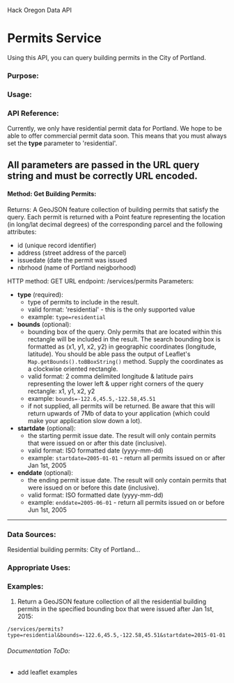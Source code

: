 Hack Oregon Data API
# Permits Service

Using this API, you can query building permits in the City of Portland. 

### Purpose:

### Usage:

### API Reference:
Currently, we only have residential permit data for Portland. We hope to be able to offer commercial permit data soon. This means that you must always set the **type** parameter to 'residential'.

All parameters are passed in the URL query string and must be correctly URL encoded.
---
#### Method: Get Building Permits:
Returns: A GeoJSON feature collection of building permits that satisfy the query. Each permit is returned with a Point feature representing the location (in long/lat decimal degrees) of the corresponding parcel and the following attributes: 
- id (unique record identifier)
- address (street address of the parcel)
- issuedate (date the permit was issued
- nbrhood (name of Portland neigborhood)

HTTP method: GET
URL endpoint: /services/permits
Parameters:
- **type** (required):
   - type of permits to include in the result.
   - valid format: 'residential'  - this is the only supported value
   - example: `type=residential`
- **bounds** (optional):
   - bounding box of the query. Only permits that are located within this rectangle will be included in the result. The search bounding box is formatted as (x1, y1, x2, y2) in geographic coordinates (longitude, latitude). You should be able pass the output of Leaflet's  `Map.getBounds().toBBoxString()` method. Supply the coordinates as a clockwise oriented rectangle.
   - valid format: 2 comma delimited longitude & latitude pairs representing the lower left & upper right corners of the query rectangle: x1, y1, x2, y2
   - example: `bounds=-122.6,45.5,-122.58,45.51`
   - if not supplied, all permits will be returned. Be aware that this will return upwards of 7Mb of data to your application (which could make your application slow down a lot).
- **startdate** (optional):
   - the starting permit issue date. The result will only contain permits that were issued on or after this date (inclusive).
   - valid format: ISO formatted date (yyyy-mm-dd)
   - example: `startdate=2005-01-01` - return all permits issued on or after Jan 1st, 2005
- **enddate** (optional):
   - the ending permit issue date. The result will only contain permits that were issued on or before this date (inclusive).
   - valid format: ISO formatted date (yyyy-mm-dd)
   - example: `enddate=2005-06-01` - return all permits issued on or before Jun 1st, 2005
   
---

### Data Sources:
Residential building permits: City of Portland...

### Appropriate Uses:

### Examples:
1. Return a GeoJSON feature collection of all the residential building permits in the specified bounding box that were issued after Jan 1st, 2015:
```
/services/permits?type=residential&bounds=-122.6,45.5,-122.58,45.51&startdate=2015-01-01
```



###### Documentation ToDo:
- add leaflet examples

